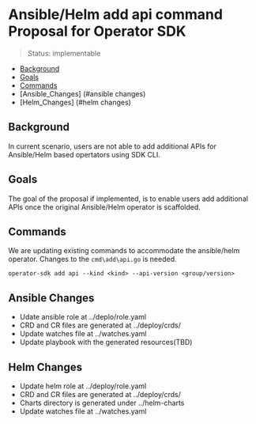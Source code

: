# Ansible/Helm add api command  Proposal for Operator SDK

> Status: implementable
> 

- [Background](#background)
- [Goals](#goals)
- [Commands](#commands)
- [Ansible_Changes] (#ansible changes)
- [Helm_Changes] (#helm changes)

## Background

In current scenario, users are not able to add additional APIs for Ansible/Helm based opertators using SDK CLI.

## Goals

The goal of the proposal if implemented, is to enable users add additional APIs once the original Ansible/Helm operator is scaffolded.

## Commands
We are updating existing commands to accommodate the ansible/helm operator.  Changes to the `cmd\add\api.go` is needed.

`operator-sdk add api --kind <kind> --api-version <group/version>`     

## Ansible Changes

* Udate ansible role at ../deplo/role.yaml
* CRD and CR files are generated at ../deploy/crds/                                   
* Update watches file at ../watches.yaml
* Update playbook with the generated resources(TBD)

## Helm Changes

* Update helm role at ../deploy/role.yaml
* CRD and CR files are generated at ../deploy/crds/
* Charts directory is generated under ../helm-charts
* Update watches file at ../watches.yaml



